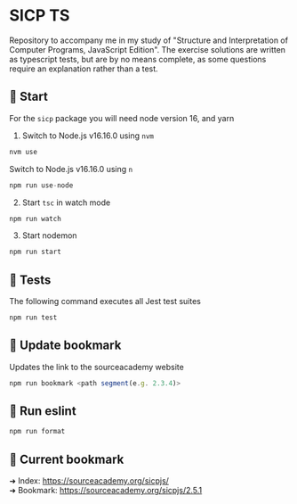 # SICP TS

Repository to accompany me in my study of "Structure and Interpretation of Computer Programs, JavaScript Edition". The exercise solutions are written as typescript tests, but are by no means complete, as some questions require an explanation rather than a test.

## 🚀 Start

For the `sicp` package you will need node version 16, and yarn

1. Switch to Node.js v16.16.0 using `nvm`

```js
nvm use
```

Switch to Node.js v16.16.0 using `n`

```js
npm run use-node
```

2. Start `tsc` in watch mode

```js
npm run watch
```

3. Start nodemon

```js
npm run start
```

## 🧪 Tests

The following command executes all Jest test suites

```js
npm run test
```

## 🔖 Update bookmark

Updates the link to the sourceacademy website

```js
npm run bookmark <path segment(e.g. 2.3.4)>
```

## 🔧 Run eslint

```js
npm run format
```

## 📑 Current bookmark

➜ Index: https://sourceacademy.org/sicpjs/  
➜ Bookmark: https://sourceacademy.org/sicpjs/2.5.1
